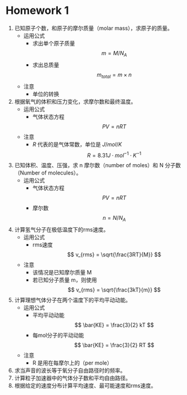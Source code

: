 # Homework 1

1. 已知原子个数，和原子的摩尔质量（molar mass），求原子的质量。
   - 运用公式
      - 求出单个原子质量 $$ m = M / N_A $$
      - 求出总质量 $$ m_{total} = m \times n $$
   - 注意
      - 单位的转换
2. 根据氧气的体积和压力变化，求摩尔数和最终温度。
   - 运用公式
      - 气体状态方程 $$ PV = nRT $$
   - 注意
      - $R$ 代表的是气体常数，单位是 $J/mol/K$
       $$ R = 8.31 J \cdot mol^{-1} \cdot K^{-1} $$
3. 已知体积、温度、压强，求 n 摩尔数（number of moles）和 N 分子数（Number of molecules）。
    - 运用公式
        - 气体状态方程 $$ PV = nRT $$
        - 摩尔数 $$ n = N / N_A $$
4. 计算氢气分子在极低温度下的rms速度。
    - 运用公式
        - rms速度 $$ v_{rms} = \sqrt{\frac{3RT}{M}} $$
    - 注意
        - 该情况是已知摩尔质量 M
        - 若已知分子质量 m，则使用 $$ v_{rms} = \sqrt{\frac{3kT}{m}} $$
5. 计算理想气体分子在两个温度下的平均平动动能。
    - 运用公式
        - 平均平动动能 $$ \bar{KE} = \frac{3}{2} kT $$
        - 每mol分子的平动动能 $$ \bar{KE} = \frac{3}{2} RT $$
    - 注意
        - R 是用在每摩尔上的（per mole）
6. 求当声音的波长等于氧分子自由路径时的频率。
7. 计算粒子加速器中的气体分子数和平均自由路径。
8. 根据给定的速度分布计算平均速度、最可能速度和rms速度。